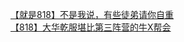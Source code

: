 [【就是818】不是我说，有些徒弟请你自重](http://tieba.baidu.com/p/2233611902?see_lz=1&pn=)   
[【818】大华乾服堪比第三阵营的牛X帮会](http://tieba.baidu.com/p/2233352908?see_lz=1&pn=)   
